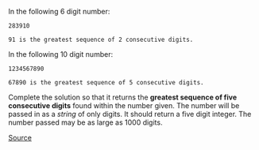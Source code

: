 In the following 6 digit number:
```
283910

91 is the greatest sequence of 2 consecutive digits.
```

In the following 10 digit number:
```
1234567890

67890 is the greatest sequence of 5 consecutive digits.
```

Complete the solution so that it returns the **greatest sequence of five consecutive digits** found within the number given. The number will be passed in as a *string* of only digits. It should return a five digit integer. The number passed may be as large as 1000 digits.

[Source](https://www.codewars.com/kata/51675d17e0c1bed195000001)
